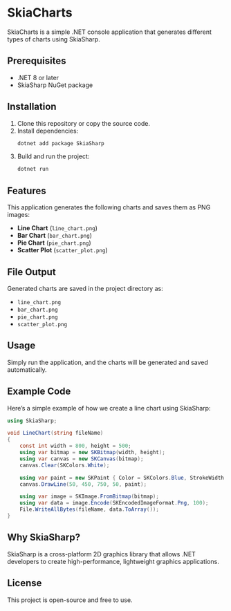 # SkiaCharts

SkiaCharts is a simple .NET console application that generates different types of charts using SkiaSharp.

## Prerequisites

- .NET 8 or later
- SkiaSharp NuGet package

## Installation

1. Clone this repository or copy the source code.
2. Install dependencies:
   ```sh
   dotnet add package SkiaSharp
   ```
3. Build and run the project:
   ```sh
   dotnet run
   ```

## Features

This application generates the following charts and saves them as PNG images:

- **Line Chart** (`line_chart.png`)
- **Bar Chart** (`bar_chart.png`)
- **Pie Chart** (`pie_chart.png`)
- **Scatter Plot** (`scatter_plot.png`)

## File Output

Generated charts are saved in the project directory as:

- `line_chart.png`
- `bar_chart.png`
- `pie_chart.png`
- `scatter_plot.png`

## Usage

Simply run the application, and the charts will be generated and saved automatically.

## Example Code

Here’s a simple example of how we create a line chart using SkiaSharp:

```csharp
using SkiaSharp;

void LineChart(string fileName)
{
    const int width = 800, height = 500;
    using var bitmap = new SKBitmap(width, height);
    using var canvas = new SKCanvas(bitmap);
    canvas.Clear(SKColors.White);

    using var paint = new SKPaint { Color = SKColors.Blue, StrokeWidth = 4, IsAntialias = true };
    canvas.DrawLine(50, 450, 750, 50, paint);

    using var image = SKImage.FromBitmap(bitmap);
    using var data = image.Encode(SKEncodedImageFormat.Png, 100);
    File.WriteAllBytes(fileName, data.ToArray());
}
```

## Why SkiaSharp?

SkiaSharp is a cross-platform 2D graphics library that allows .NET developers to create high-performance, lightweight graphics applications.

## License

This project is open-source and free to use.

